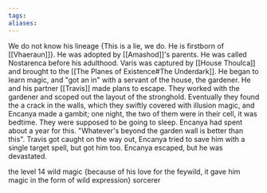 ```yaml
---
tags:
aliases:
---
```

We do not know his lineage {This is a lie, we do. He is firstborn of [[Vhaeraun]]}. He was adopted by [[Amashod]]'s parents. He was called Nostarenca before his adulthood. Varis was captured by [[House Thoulca]] and brought to the [[The Planes of Existence#The Underdark]]. He began to learn magic, and "got an in" with a servant of the house, the gardener. He and his partner [[Travis]] made plans to escape. They worked with the gardener and scoped out the layout of the stronghold. Eventually they found the a crack in the walls, which they swiftly covered with illusion magic, and Encanya made a gambit; one night, the two of them were in their cell, it was bedtime. They were supposed to be going to sleep. Encanya had spent about a year for this. "Whatever's beyond the garden wall is better than this". Travis got caught on the way out, Encanya tried to save him with a single target spell, but got him too. Encanya escaped, but he was devastated. 

the level 14 wild magic {because of his love for the feywild, it gave him magic in the form of wild expression} sorcerer